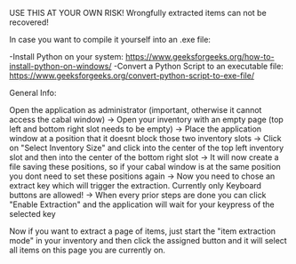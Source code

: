 USE THIS AT YOUR OWN RISK!
Wrongfully extracted items can not be recovered!

In case you want to compile it yourself into an .exe file:

-Install Python on your system: https://www.geeksforgeeks.org/how-to-install-python-on-windows/
-Convert a Python Script to an executable file: https://www.geeksforgeeks.org/convert-python-script-to-exe-file/


General Info:

Open the application as administrator (important, otherwise it cannot access the cabal window) ->
Open your inventory with an empty page (top left and bottom right slot needs to be empty) ->
Place the application window at a position that it doesnt block those two inventory slots ->
Click on "Select Inventory Size" and click into the center of the top left inventory slot and then into the center of the bottom right slot ->
It will now create a file saving these positions, so if your cabal window is at the same position you dont need to set these positions again ->
Now you need to chose an extract key which will trigger the extraction. Currently only Keyboard buttons are allowed! ->
When every prior steps are done you can click "Enable Extraction" and the application will wait for your keypress of the selected key

Now if you want to extract a page of items, just start the "item extraction mode" in your inventory and then click the assigned button and it will select all items on this page you are currently on. 
